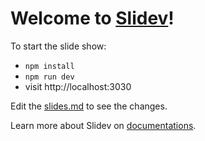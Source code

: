 # Welcome to [Slidev](https://github.com/slidevjs/slidev)!

To start the slide show:

- `npm install`
- `npm run dev`
- visit http://localhost:3030

Edit the [slides.md](gh1.md) to see the changes.

Learn more about Slidev on [documentations](https://sli.dev/).
